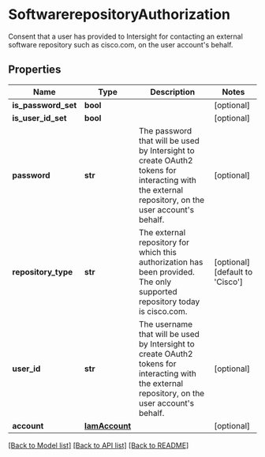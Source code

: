 # SoftwarerepositoryAuthorization

Consent that a user has provided to Intersight for contacting an external software repository such as cisco.com, on the user account's behalf. 
## Properties
Name | Type | Description | Notes
------------ | ------------- | ------------- | -------------
**is_password_set** | **bool** |  | [optional] 
**is_user_id_set** | **bool** |  | [optional] 
**password** | **str** | The password that will be used by Intersight to create OAuth2 tokens for interacting with the external repository, on the user account&#39;s behalf.   | [optional] 
**repository_type** | **str** | The external repository for which this authorization has been provided. The only supported repository today is cisco.com.   | [optional] [default to 'Cisco']
**user_id** | **str** | The username that will be used by Intersight to create OAuth2 tokens for interacting with the external repository, on the user account&#39;s behalf.    | [optional] 
**account** | [**IamAccount**](.md) |  | [optional] 

[[Back to Model list]](../README.md#documentation-for-models) [[Back to API list]](../README.md#documentation-for-api-endpoints) [[Back to README]](../README.md)


